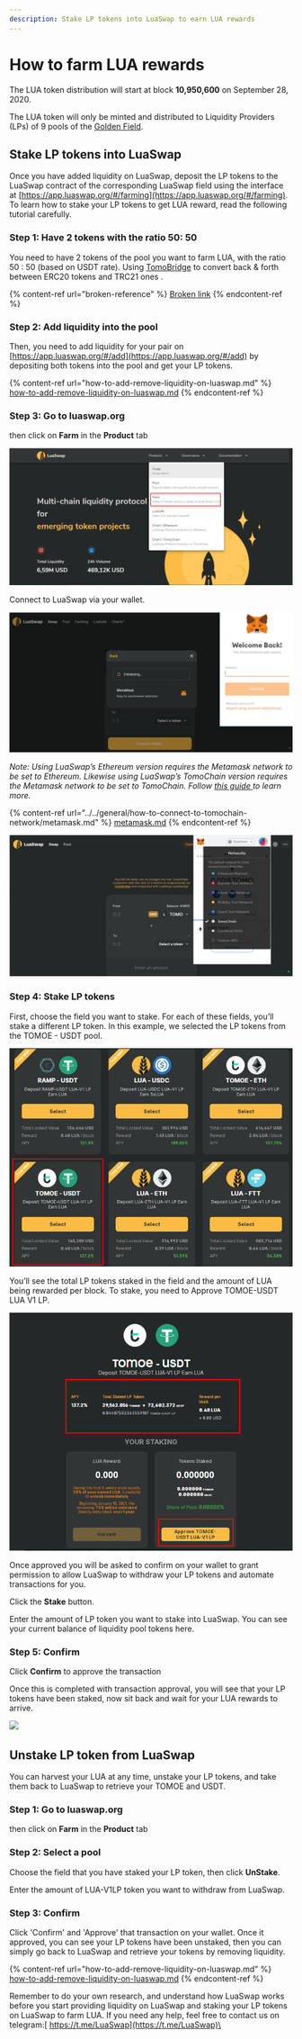 ```yaml
---
description: Stake LP tokens into LuaSwap to earn LUA rewards
---
```


# How to farm LUA rewards

The LUA token distribution will start at block **10,950,600** on September 28, 2020.&#x20;

The LUA token will only be minted and distributed to Liquidity Providers (LPs) of 9 pools of the [Golden Field](https://forum.tomochain.com/t/golden-field-proposal-for-luaswaps-reward-allocation/931).

## Stake LP tokens into LuaSwap

Once you have added liquidity on LuaSwap, deposit the LP tokens to the LuaSwap contract of the corresponding LuaSwap field using the interface at [https://app.luaswap.org/#/farming](https://app.luaswap.org/#/farming). To learn how to stake your LP tokens to get LUA reward, read the following tutorial carefully.

### **Step 1: Have 2 tokens with the ratio 50: 50**

You need to have 2 tokens of the pool you want to farm LUA, with the ratio 50 : 50 (based on USDT rate). Using [TomoBridge](https://bridge.tomochain.com/) to convert back & forth between ERC20 tokens and TRC21 ones .

{% content-ref url="broken-reference" %}
[Broken link](broken-reference)
{% endcontent-ref %}

### **Step 2: Add liquidity into the pool**

Then, you need to add liquidity for your pair on [https://app.luaswap.org/#/add](https://app.luaswap.org/#/add) by depositing both tokens into the pool and get your LP tokens.

{% content-ref url="how-to-add-remove-liquidity-on-luaswap.md" %}
[how-to-add-remove-liquidity-on-luaswap.md](how-to-add-remove-liquidity-on-luaswap.md)
{% endcontent-ref %}

### **Step 3: Go to luaswap.org**

then click on **Farm** in the **Product** tab

![](<../../.gitbook/assets/image (93).png>)

Connect to LuaSwap via your wallet.

![](<../../.gitbook/assets/image (94).png>)

_Note:_ _Using LuaSwap’s Ethereum version requires the Metamask network to be set to Ethereum. Likewise using LuaSwap’s TomoChain version requires the Metamask network to be set to TomoChain. Follow_ [_this guide_ ](https://docs.tomochain.com/general/how-to-connect-to-tomochain-network/metamask)_to learn more._

{% content-ref url="../../general/how-to-connect-to-tomochain-network/metamask.md" %}
[metamask.md](../../general/how-to-connect-to-tomochain-network/metamask.md)
{% endcontent-ref %}

![](<../../.gitbook/assets/image (99).png>)

### Step 4: Stake LP tokens

First, choose the field you want to stake. For each of these fields, you’ll stake a different LP token. In this example, we selected the LP tokens from the TOMOE - USDT pool.

![](<../../.gitbook/assets/image (96).png>)

You’ll see the total LP tokens staked in the field and the amount of LUA being rewarded per block. To stake, you need to Approve TOMOE-USDT LUA V1 LP.

![](<../../.gitbook/assets/image (97).png>)

Once approved you will be asked to confirm on your wallet to grant permission to allow LuaSwap to withdraw your LP tokens and automate transactions for you.

Click the **Stake** button.

Enter the amount of LP token you want to stake into LuaSwap. You can see your current balance of liquidity pool tokens here.&#x20;

### Step 5: Confirm

Click **Confirm** to approve the transaction

Once this is completed with transaction approval, you will see that your LP tokens have been staked, now sit back and wait for your LUA rewards to arrive.

![](https://lh5.googleusercontent.com/9vyixhMdolzouIoS8htAGLU1X3sfYZAqLm3Isv-7VAUFFqAXXFRYdaZR66zp-feBrN9W9XJRmzzNyPDMRPAY885nOwmGDgqWm127N9NcR8719Up34HoRtT-m8B2OApSgu5wgFjtt)

## Unstake LP token from LuaSwap

You can harvest your LUA at any time, unstake your LP tokens, and take them back to LuaSwap to retrieve your TOMOE and USDT.

### **Step 1: Go to luaswap.org**

then click on **Farm** in the **Product** tab

### Step 2: Select a pool

Choose the field that you have staked your LP token, then click **UnStake**.&#x20;

Enter the amount of LUA-V1LP token you want to withdraw from LuaSwap.

### Step 3: Confirm

Click 'Confirm' and 'Approve' that transaction on your wallet. Once it approved, you can see your LP tokens have been unstaked, then you can simply go back to LuaSwap and retrieve your tokens by removing liquidity.

{% content-ref url="how-to-add-remove-liquidity-on-luaswap.md" %}
[how-to-add-remove-liquidity-on-luaswap.md](how-to-add-remove-liquidity-on-luaswap.md)
{% endcontent-ref %}

Remember to do your own research, and understand how LuaSwap works before you start providing liquidity on LuaSwap and staking your LP tokens on LuaSwap to farm LUA. If you need any help, feel free to contact us on telegram:[ https://t.me/LuaSwap](https://t.me/LuaSwap)\
